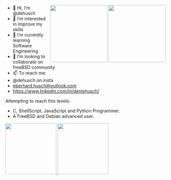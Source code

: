 <img height="180em" align="right" src="https://user-images.githubusercontent.com/32211893/132607420-32dd376f-3d2e-4bbb-996d-261580e780a3.png"><img height="180em" align="right" src="https://user-images.githubusercontent.com/32211893/132606972-e65e28e3-1ab3-452c-8c42-bc0f0e7eac02.png">


- 👋 Hi, I’m @dehusch
- 👀 I’m interested in improve my skills
- 🌱 I’m currently learning Software Engineering
- 💞️ I’m looking to collaborate on freeBSD community
- 📫 To reach me:
- @dehusch on insta
- eberhard.husch@outlook.com
- https://www.linkedin.com/in/denishusch/

Attempting to reach this levels:
- C, ShellScript, JavaScript and Python Programmer.
- A FreeBSD and Debian advanced user.

<div>
  <a href="https://github.com/dehusch">
  <img height="160em" src="https://github-readme-stats.vercel.app/api?username=dehusch&show_icons=true&theme=dark&include_all_commits=true&count_private=true"/>
  <img height="160em" src="https://github-readme-stats.vercel.app/api/top-langs/?username=dehusch&layout=compact&langs_count=7&theme=dark"/>
</div>

<!---
dehusch/dehusch is a ✨ special ✨ repository because its `README.md` (this file) appears on your GitHub profile.
You can click the Preview link to take a look at your changes.
--->
